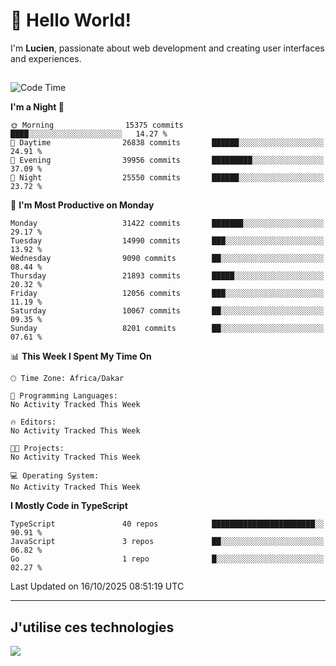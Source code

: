 # 👋 Hello World!

I'm **Lucien**, passionate about web development and creating user interfaces and experiences.

##

<!--START_SECTION:waka-->
![Code Time](http://img.shields.io/badge/Code%20Time-3%2C921%20hrs%2018%20mins-blue)

**I'm a Night 🦉** 

```text
🌞 Morning                15375 commits       ████░░░░░░░░░░░░░░░░░░░░░   14.27 % 
🌆 Daytime                26838 commits       ██████░░░░░░░░░░░░░░░░░░░   24.91 % 
🌃 Evening                39956 commits       █████████░░░░░░░░░░░░░░░░   37.09 % 
🌙 Night                  25550 commits       ██████░░░░░░░░░░░░░░░░░░░   23.72 % 
```
📅 **I'm Most Productive on Monday** 

```text
Monday                   31422 commits       ███████░░░░░░░░░░░░░░░░░░   29.17 % 
Tuesday                  14990 commits       ███░░░░░░░░░░░░░░░░░░░░░░   13.92 % 
Wednesday                9090 commits        ██░░░░░░░░░░░░░░░░░░░░░░░   08.44 % 
Thursday                 21893 commits       █████░░░░░░░░░░░░░░░░░░░░   20.32 % 
Friday                   12056 commits       ███░░░░░░░░░░░░░░░░░░░░░░   11.19 % 
Saturday                 10067 commits       ██░░░░░░░░░░░░░░░░░░░░░░░   09.35 % 
Sunday                   8201 commits        ██░░░░░░░░░░░░░░░░░░░░░░░   07.61 % 
```


📊 **This Week I Spent My Time On** 

```text
🕑︎ Time Zone: Africa/Dakar

💬 Programming Languages: 
No Activity Tracked This Week

🔥 Editors: 
No Activity Tracked This Week

🐱‍💻 Projects: 
No Activity Tracked This Week

💻 Operating System: 
No Activity Tracked This Week
```

**I Mostly Code in TypeScript** 

```text
TypeScript               40 repos            ███████████████████████░░   90.91 % 
JavaScript               3 repos             ██░░░░░░░░░░░░░░░░░░░░░░░   06.82 % 
Go                       1 repo              █░░░░░░░░░░░░░░░░░░░░░░░░   02.27 % 
```




 Last Updated on 16/10/2025 08:51:19 UTC
<!--END_SECTION:waka-->
---

## J'utilise ces technologies

<p align="left">
  <a href="https://skillicons.dev">
    <img src="https://skillicons.dev/icons?i=ts,js,go,ruby,css,scss,tailwind,react,vite,nextjs,docker,figma,ableton" />
  </a>
</p>


